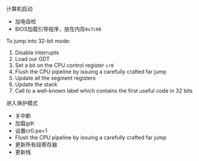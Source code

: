 计算机启动

- 加电自检
- BIOS加载引导程序，放在内存`0x7c00`




To jump into 32-bit mode:

1. Disable interrupts
2. Load our GDT
3. Set a bit on the CPU control register `cr0`
4. Flush the CPU pipeline by issuing a carefully crafted far jump
5. Update all the segment registers
6. Update the stack
7. Call to a well-known label which contains the first useful code in 32 bits

进入保护模式
- 关中断
- 加载gdt
- 设置cr0.pe=1
- Flush the CPU pipeline by issuing a carefully crafted far jump
- 更新所有段寄存器
- 更新栈

